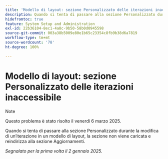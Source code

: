 ```yaml
---
title: 'Modello di layout: sezione Personalizzato delle iterazioni inaccessibile'
description: Quando si tenta di passare alla sezione Personalizzato durante la modifica di un’iterazione in un modello di layout, la sezione non viene caricata e reindirizza alla sezione Aggiornamenti.
hidefromtoc: true
feature: System Setup and Administration
exl-id: 22b36104-8ec1-4a8c-9b50-58b0d0945598
source-git-commit: 003a38b5009e80e1b65c23354c8fb9b38d6a7819
workflow-type: tm+mt
source-wordcount: '78'
ht-degree: 100%

---
```


# Modello di layout: sezione Personalizzato delle iterazioni inaccessibile

>[!NOTE]
>
>Questo problema è stato risolto il venerdì 6 marzo 2025.

Quando si tenta di passare alla sezione Personalizzato durante la modifica di un’iterazione in un modello di layout, la sezione non viene caricata e reindirizza alla sezione Aggiornamenti.

_Segnalato per la prima volta il 2 gennaio 2025._
